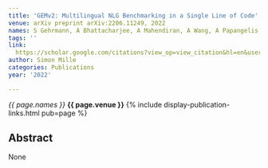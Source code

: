 ```yaml
---
title: 'GEMv2: Multilingual NLG Benchmarking in a Single Line of Code'
venue: arXiv preprint arXiv:2206.11249, 2022
names: S Gehrmann, A Bhattacharjee, A Mahendiran, A Wang, A Papangelis, ...
tags: ''
link: 
  https://scholar.google.com/citations?view_op=view_citation&hl=en&user=hg8-G68AAAAJ&pagesize=5&sortby=pubdate&citation_for_view=hg8-G68AAAAJ:WF5omc3nYNoC
author: Simon Mille
categories: Publications
year: '2022'

---
```


*{{ page.names }}*
**{{ page.venue }}**
{% include display-publication-links.html pub=page %}
## Abstract

None